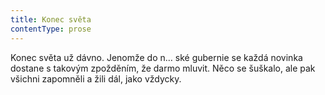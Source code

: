 ```yaml
---
title: Konec světa
contentType: prose
---
```


<section>

Konec světa už dávno. Jenomže do n… ské gubernie se každá novinka dostane s takovým zpožděním, že darmo mluvit. Něco se šuškalo, ale pak všichni zapomněli a žili dál, jako vždycky.

</section>
